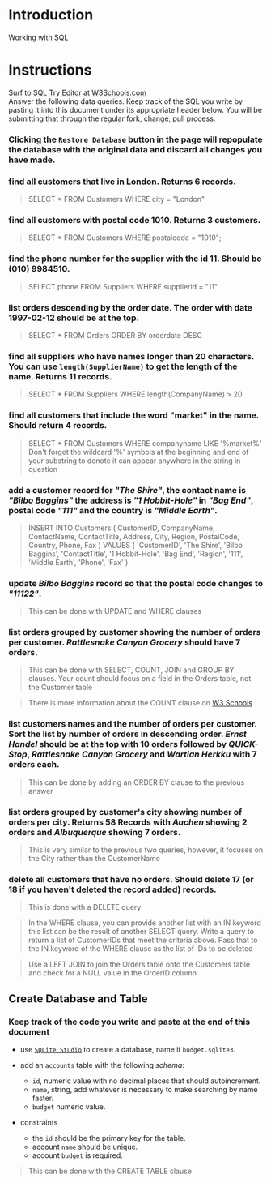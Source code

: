 # Introduction

Working with SQL

# Instructions

Surf to [SQL Try Editor at W3Schools.com](https://www.w3schools.com/Sql/tryit.asp?filename=trysql_select_top)  
Answer the following data queries. Keep track of the SQL you write by pasting it into this document under its appropriate header below. You will be submitting that through the regular fork, change, pull process.

### **Clicking the `Restore Database` button in the page will repopulate the database with the original data and discard all changes you have made**.

### find all customers that live in London. Returns 6 records.
> SELECT *
  FROM Customers
  WHERE city = "London"

### find all customers with postal code 1010. Returns 3 customers.
> SELECT *
  FROM Customers
  WHERE postalcode = "1010";


### find the phone number for the supplier with the id 11. Should be (010) 9984510.
> SELECT phone
  FROM Suppliers
  WHERE supplierid = "11"

### list orders descending by the order date. The order with date 1997-02-12 should be at the top.
> SELECT *
  FROM Orders
  ORDER BY orderdate DESC

### find all suppliers who have names longer than 20 characters. You can use `length(SupplierName)` to get the length of the name. Returns 11 records.
> SELECT *
  FROM Suppliers
  WHERE length(CompanyName) > 20
### find all customers that include the word "market" in the name. Should return 4 records.
> SELECT *
  FROM Customers
  WHERE companyname LIKE '%market%'
> Don't forget the wildcard '%' symbols at the beginning and end of your substring to denote it can appear anywhere in the string in question

### add a customer record for _"The Shire"_, the contact name is _"Bilbo Baggins"_ the address is _"1 Hobbit-Hole"_ in _"Bag End"_, postal code _"111"_ and the country is _"Middle Earth"_.
>INSERT INTO Customers (
                          CustomerID,
                          CompanyName,
                          ContactName,
                          ContactTitle,
                          Address,
                          City,
                          Region,
                          PostalCode,
                          Country,
                          Phone,
                          Fax
                      )
                      VALUES (
                          'CustomerID',
                          'The Shire',
                          'Bilbo Baggins',
                          'ContactTitle',
                          '1 Hobbit-Hole',
                          'Bag End',
                          'Region',
                          '111',
                          'Middle Earth',
                          'Phone',
                          'Fax'
                      )

### update _Bilbo Baggins_ record so that the postal code changes to _"11122"_.
> This can be done with UPDATE and WHERE clauses

### list orders grouped by customer showing the number of orders per customer. _Rattlesnake Canyon Grocery_ should have 7 orders.
> This can be done with SELECT, COUNT, JOIN and GROUP BY clauses. Your count should focus on a field in the Orders table, not the Customer table

> There is more information about the COUNT clause on [W3 Schools](https://www.w3schools.com/sql/sql_count_avg_sum.asp)

### list customers names and the number of orders per customer. Sort the list by number of orders in descending order. _Ernst Handel_ should be at the top with 10 orders followed by _QUICK-Stop_, _Rattlesnake Canyon Grocery_ and _Wartian Herkku_ with 7 orders each.
> This can be done by adding an ORDER BY clause to the previous answer

### list orders grouped by customer's city showing number of orders per city. Returns 58 Records with _Aachen_ showing 2 orders and _Albuquerque_ showing 7 orders.
> This is very similar to the previous two queries, however, it focuses on the City rather than the CustomerName

### delete all customers that have no orders. Should delete 17 (or 18 if you haven't deleted the record added) records.
> This is done with a DELETE query

> In the WHERE clause, you can provide another list with an IN keyword this list can be the result of another SELECT query. Write a query to return a list of CustomerIDs that meet the criteria above. Pass that to the IN keyword of the WHERE clause as the list of IDs to be deleted
 
> Use a LEFT JOIN to join the Orders table onto the Customers table and check for a NULL value in the OrderID column

## Create Database and Table

### Keep track of the code you write and paste at the end of this document

- use [`SQLite Studio`](https://sqlitestudio.pl/index.rvt) to create a database, name it `budget.sqlite3`.
- add an `accounts` table with the following _schema_:

  - `id`, numeric value with no decimal places that should autoincrement.
  - `name`, string, add whatever is necessary to make searching by name faster.
  - `budget` numeric value.

- constraints
  - the `id` should be the primary key for the table.
  - account `name` should be unique.
  - account `budget` is required.
> This can be done with the CREATE TABLE clause
